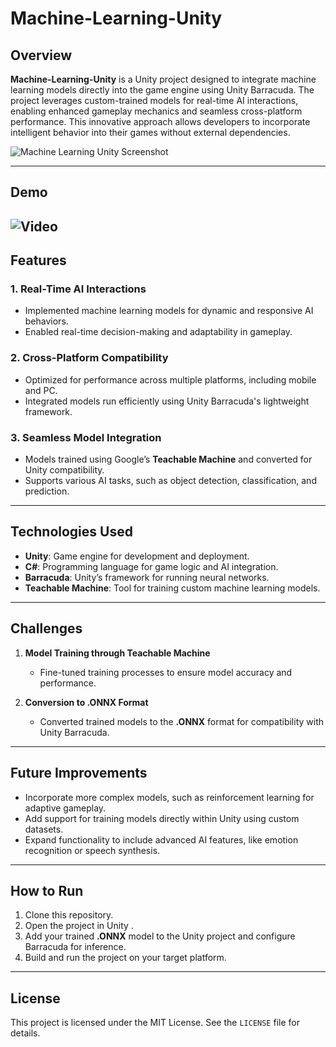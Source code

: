 # Machine-Learning-Unity  

## Overview  
**Machine-Learning-Unity** is a Unity project designed to integrate machine learning models directly into the game engine using Unity Barracuda. The project leverages custom-trained models for real-time AI interactions, enabling enhanced gameplay mechanics and seamless cross-platform performance. This innovative approach allows developers to incorporate intelligent behavior into their games without external dependencies.  

![Machine Learning Unity Screenshot](https://github.com/user-attachments/assets/a5dfd792-94ea-4df2-9a96-71c08c8a931a)  

---
## Demo
![Video](https://github.com/user-attachments/assets/a18783e4-89e8-4dc4-bb21-8856ec649cac)
---
## Features  
### 1. Real-Time AI Interactions  
- Implemented machine learning models for dynamic and responsive AI behaviors.  
- Enabled real-time decision-making and adaptability in gameplay.  

### 2. Cross-Platform Compatibility  
- Optimized for performance across multiple platforms, including mobile and PC.  
- Integrated models run efficiently using Unity Barracuda's lightweight framework.  

### 3. Seamless Model Integration  
- Models trained using Google’s **Teachable Machine** and converted for Unity compatibility.  
- Supports various AI tasks, such as object detection, classification, and prediction.  

---

## Technologies Used  
- **Unity**: Game engine for development and deployment.  
- **C#**: Programming language for game logic and AI integration.  
- **Barracuda**: Unity’s framework for running neural networks.  
- **Teachable Machine**: Tool for training custom machine learning models.  

---

## Challenges  
1. **Model Training through Teachable Machine**  
   - Fine-tuned training processes to ensure model accuracy and performance.  

2. **Conversion to .ONNX Format**  
   - Converted trained models to the **.ONNX** format for compatibility with Unity Barracuda.  

---

## Future Improvements  
- Incorporate more complex models, such as reinforcement learning for adaptive gameplay.  
- Add support for training models directly within Unity using custom datasets.  
- Expand functionality to include advanced AI features, like emotion recognition or speech synthesis.  

---

## How to Run  
1. Clone this repository.  
2. Open the project in Unity .  
3. Add your trained **.ONNX** model to the Unity project and configure Barracuda for inference.  
4. Build and run the project on your target platform.  
 

---

## License  
This project is licensed under the MIT License. See the `LICENSE` file for details.  




